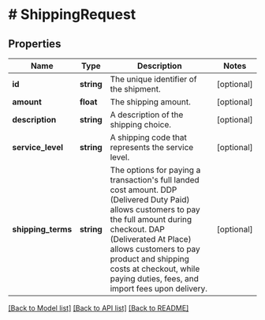 # # ShippingRequest

## Properties

Name | Type | Description | Notes
------------ | ------------- | ------------- | -------------
**id** | **string** | The unique identifier of the shipment. | [optional]
**amount** | **float** | The shipping amount. | [optional]
**description** | **string** | A description of the shipping choice. | [optional]
**service_level** | **string** | A shipping code that represents the service level. | [optional]
**shipping_terms** | **string** | The options for paying a transaction&#39;s full landed cost amount. DDP (Delivered Duty Paid) allows customers to pay the full amount during checkout. DAP (Deliverated At Place) allows customers to pay product and shipping costs at checkout, while paying duties, fees, and import fees upon delivery. | [optional]

[[Back to Model list]](../../README.md#models) [[Back to API list]](../../README.md#endpoints) [[Back to README]](../../README.md)
